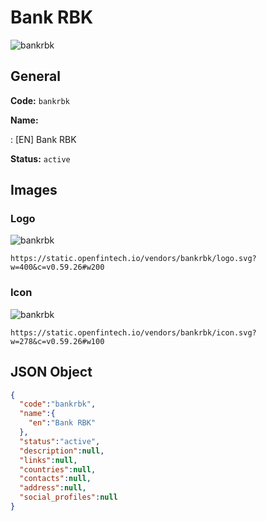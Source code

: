 
# Bank RBK 
![bankrbk](https://static.openfintech.io/vendors/bankrbk/logo.svg?w=400&c=v0.59.26#w200)  

## General 
 
**Code:** `bankrbk` 
 
**Name:** 
 
:	[EN] Bank RBK 
 
**Status:** `active` 
 

## Images 

### Logo 
 
![bankrbk](https://static.openfintech.io/vendors/bankrbk/logo.svg?w=400&c=v0.59.26#w200)  

```
https://static.openfintech.io/vendors/bankrbk/logo.svg?w=400&c=v0.59.26#w200
```  

### Icon 
 
![bankrbk](https://static.openfintech.io/vendors/bankrbk/icon.svg?w=278&c=v0.59.26#w100)  

```
https://static.openfintech.io/vendors/bankrbk/icon.svg?w=278&c=v0.59.26#w100
```  

## JSON Object 

```json
{
  "code":"bankrbk",
  "name":{
    "en":"Bank RBK"
  },
  "status":"active",
  "description":null,
  "links":null,
  "countries":null,
  "contacts":null,
  "address":null,
  "social_profiles":null
}
```  

